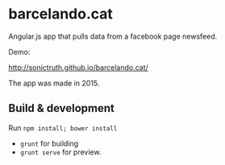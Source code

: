# barcelando.cat 

Angular.js app that pulls data from a facebook page newsfeed. 

Demo:

http://sonictruth.github.io/barcelando.cat/

The app was made in 2015.

## Build & development

Run `npm install; bower install`
* `grunt` for building
* `grunt serve` for preview.


